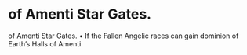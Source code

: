 # of Amenti Star Gates.

of Amenti Star Gates.
•  If the Fallen Angelic races can gain dominion of Earth’s Halls of Amenti